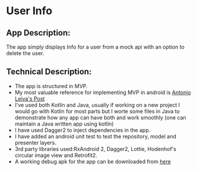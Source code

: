 # User Info
## App Description:
The app simply displays Info for a user from a mock api with an option to delete the user.
## Technical Description:
* The app is structured in MVP.
* My most valuable reference for implementing MVP in android is [Antonio Leiva's Post](https://github.com/antoniolg/androidmvp)
* I've used both Kotlin and Java, usually if working on a new project I would go with Kotlin for most parts but I worte some files in Java to demonstrate how any app can have both and work smoothly (one can maintain a Java written app using kotlin)
* I have used Dagger2 to inject dependencies in the app.
* I have added an android unit test to test the repository, model and presenter layers.
* 3rd party libraries used:RxAndroid 2, Dagger2, Lottie, Hodenhof's circular image view  and Retrofit2.
* A working debug apk for the app can be downloaded from [here](https://www.dropbox.com/s/b735u12nuzy2l7l/bassem-app-debug.apk?dl=0)

